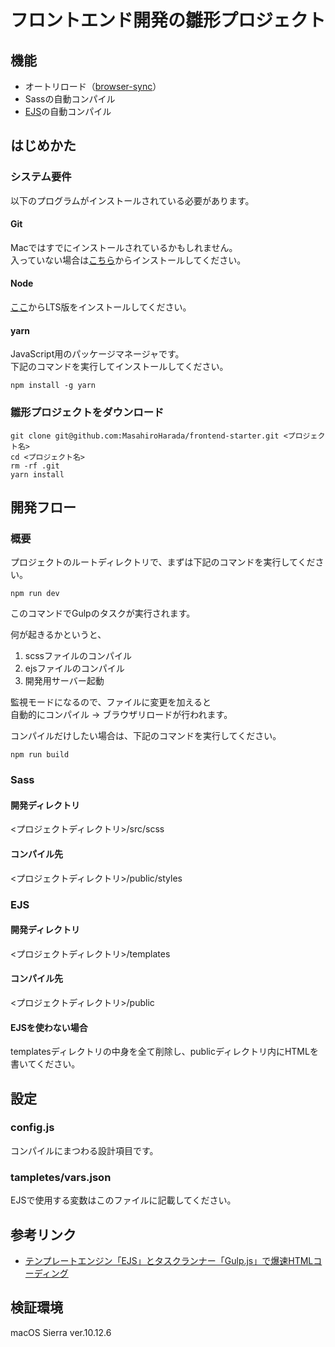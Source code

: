 # フロントエンド開発の雛形プロジェクト
## 機能
- オートリロード（[browser-sync](https://www.browsersync.io/)）
- Sassの自動コンパイル
- [EJS](https://github.com/mde/ejs)の自動コンパイル

## はじめかた
### システム要件
以下のプログラムがインストールされている必要があります。
#### Git
Macではすでにインストールされているかもしれません。  
入っていない場合は[こちら](https://git-scm.com/)からインストールしてください。
#### Node
[ここ](https://nodejs.org/ja/)からLTS版をインストールしてください。
#### yarn
JavaScript用のパッケージマネージャです。  
下記のコマンドを実行してインストールしてください。
```
npm install -g yarn
```
### 雛形プロジェクトをダウンロード
```
git clone git@github.com:MasahiroHarada/frontend-starter.git <プロジェクト名>
cd <プロジェクト名>
rm -rf .git
yarn install
```

## 開発フロー
### 概要
プロジェクトのルートディレクトリで、まずは下記のコマンドを実行してください。
```
npm run dev
```
このコマンドでGulpのタスクが実行されます。

何が起きるかというと、
1. scssファイルのコンパイル
1. ejsファイルのコンパイル
1. 開発用サーバー起動

監視モードになるので、ファイルに変更を加えると  
自動的にコンパイル → ブラウザリロードが行われます。

コンパイルだけしたい場合は、下記のコマンドを実行してください。
```
npm run build
```
### Sass
#### 開発ディレクトリ
<プロジェクトディレクトリ>/src/scss
#### コンパイル先
<プロジェクトディレクトリ>/public/styles
### EJS
#### 開発ディレクトリ
<プロジェクトディレクトリ>/templates
#### コンパイル先
<プロジェクトディレクトリ>/public
#### EJSを使わない場合
templatesディレクトリの中身を全て削除し、publicディレクトリ内にHTMLを書いてください。

## 設定
### config.js
コンパイルにまつわる設計項目です。
### tampletes/vars.json
EJSで使用する変数はこのファイルに記載してください。

## 参考リンク
- [テンプレートエンジン「EJS」とタスクランナー「Gulp.js」で爆速HTMLコーディング](https://liginc.co.jp/web/html-css/html/144170)

## 検証環境
macOS Sierra ver.10.12.6
